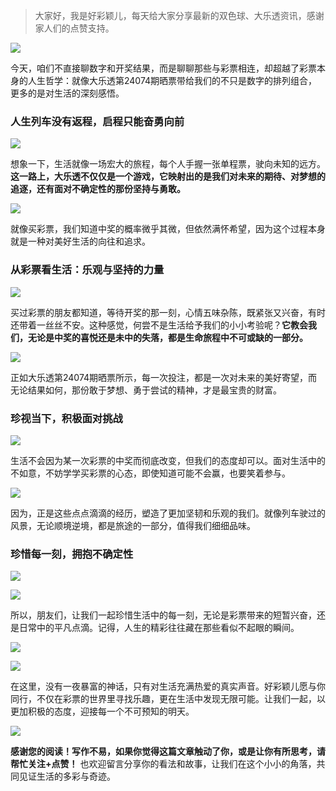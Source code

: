 > 大家好，我是好彩颖儿，每天给大家分享最新的双色球、大乐透资讯，感谢家人们的点赞支持。

![](https://cdn.jsdelivr.net/gh/wangwenjie1314/PicCDN/2024-6-21/1718957520611-image.png)


今天，咱们不直接聊数字和开奖结果，而是聊聊那些与彩票相连，却超越了彩票本身的人生哲学：就像大乐透第24074期晒票带给我们的不只是数字的排列组合，更多的是对生活的深刻感悟。

### 人生列车没有返程，启程只能奋勇向前


![](https://cdn.jsdelivr.net/gh/wangwenjie1314/PicCDN/2024-6-29/1719622887688-image.png)


想象一下，生活就像一场宏大的旅程，每个人手握一张单程票，驶向未知的远方。**这一路上，大乐透不仅仅是一个游戏，它映射出的是我们对未来的期待、对梦想的追逐，还有面对不确定性的那份坚持与勇敢。**


![](https://cdn.jsdelivr.net/gh/wangwenjie1314/PicCDN/2024-6-29/1719622895673-image.png)


就像买彩票，我们知道中奖的概率微乎其微，但依然满怀希望，因为这个过程本身就是一种对美好生活的向往和追求。

### 从彩票看生活：乐观与坚持的力量


![](https://cdn.jsdelivr.net/gh/wangwenjie1314/PicCDN/2024-6-29/1719622901884-image.png)


买过彩票的朋友都知道，等待开奖的那一刻，心情五味杂陈，既紧张又兴奋，有时还带着一丝丝不安。这种感觉，何尝不是生活给予我们的小小考验呢？**它教会我们，无论是中奖的喜悦还是未中的失落，都是生命旅程中不可或缺的一部分。**


![](https://cdn.jsdelivr.net/gh/wangwenjie1314/PicCDN/2024-6-29/1719622917090-image.png)


正如大乐透第24074期晒票所示，每一次投注，都是一次对未来的美好寄望，而无论结果如何，那份敢于梦想、勇于尝试的精神，才是最宝贵的财富。

### 珍视当下，积极面对挑战


![](https://cdn.jsdelivr.net/gh/wangwenjie1314/PicCDN/2024-6-29/1719622956726-image.png)


生活不会因为某一次彩票的中奖而彻底改变，但我们的态度却可以。面对生活中的不如意，不妨学学买彩票的心态，即使知道可能不会赢，也要笑着参与。


![](https://cdn.jsdelivr.net/gh/wangwenjie1314/PicCDN/2024-6-29/1719622967688-image.png)


因为，正是这些点点滴滴的经历，塑造了更加坚韧和乐观的我们。就像列车驶过的风景，无论顺境逆境，都是旅途的一部分，值得我们细细品味。

### 珍惜每一刻，拥抱不确定性


![](https://cdn.jsdelivr.net/gh/wangwenjie1314/PicCDN/2024-6-29/1719622982978-image.png)


![](https://cdn.jsdelivr.net/gh/wangwenjie1314/PicCDN/2024-6-29/1719622994187-image.png)

所以，朋友们，让我们一起珍惜生活中的每一刻，无论是彩票带来的短暂兴奋，还是日常中的平凡点滴。记得，人生的精彩往往藏在那些看似不起眼的瞬间。


![](https://cdn.jsdelivr.net/gh/wangwenjie1314/PicCDN/2024-6-29/1719623004631-image.png)

![](https://cdn.jsdelivr.net/gh/wangwenjie1314/PicCDN/2024-6-29/1719623011209-image.png)


在这里，没有一夜暴富的神话，只有对生活充满热爱的真实声音。好彩颖儿愿与你同行，不仅在彩票的世界里寻找乐趣，更在生活中发现无限可能。让我们一起，以更加积极的态度，迎接每一个不可预知的明天。


![](https://cdn.jsdelivr.net/gh/wangwenjie1314/PicCDN/2024-6-29/1719623036520-image.png)


**感谢您的阅读！写作不易，如果你觉得这篇文章触动了你，或是让你有所思考，请帮忙关注+点赞！** 也欢迎留言分享你的看法和故事，让我们在这个小小的角落，共同见证生活的多彩与奇迹。

